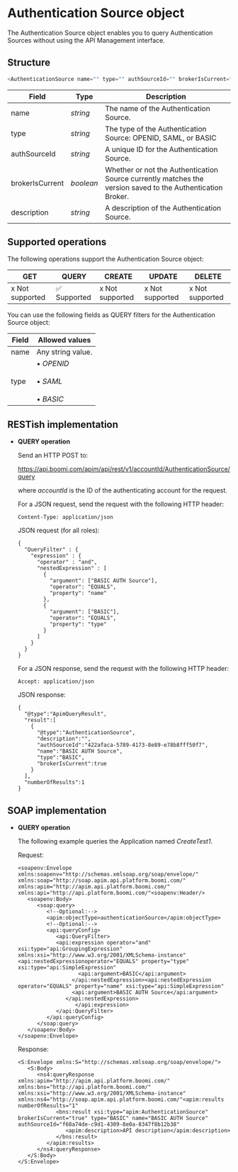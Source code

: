 # Authentication Source object 

<head>
  <meta name="guidename" content="API Management"/>
  <meta name="context" content="GUID-bf5fff93-f557-407b-8159-ab327dd4de59"/>
</head>

The Authentication Source object enables you to query Authentication Sources without using the API Management interface.



## Structure 

```java
<AuthenticationSource name="" type="" authSourceId="" brokerIsCurrent="" description=""> </AuthenticationSource>
```

|Field|Type|Description|
|-----|----|-----------|
|name|*string*|The name of the Authentication Source.|
|type|*string*|The type of the Authentication Source: OPENID, SAML, or BASIC|
|authSourceId|*string*|A unique ID for the Authentication Source.|
|brokerIsCurrent|*boolean*|Whether or not the Authentication Source currently matches the version saved to the Authentication Broker.|
|description|*string*|A description of the Authentication Source.|

## Supported operations 

The following operations support the Authentication Source object:

| GET            | QUERY         | CREATE          | UPDATE          | DELETE          |
|----------------|---------------|-----------------|-----------------|-----------------|
| x Not supported| ✅ Supported   | x Not supported | x Not supported | x Not supported |


You can use the following fields as QUERY filters for the Authentication Source object:

| Field | Allowed values                      |
|-------|------------------------------------|
| name  | Any string value.                   |
| type  | • *OPENID* <br></br>• *SAML*<br></br> • *BASIC*             |



## RESTish implementation 

-   **QUERY operation**

    Send an HTTP POST to:

    https://api.boomi.com/apim/api/rest/v1/accountId/AuthenticationSource/query

    where *accountId* is the ID of the authenticating account for the request.

    For a JSON request, send the request with the following HTTP header:

    `Content-Type: application/json`

    JSON request \(for all roles\):

    ```
    {
      "QueryFilter" : {
        "expression" : {
          "operator" : "and",
          "nestedExpression" : [
            {
              "argument": ["BASIC AUTH Source"],
              "operator": "EQUALS",
              "property": "name"
            },
            {
              "argument": ["BASIC"],
              "operator": "EQUALS",
              "property": "type"
            }
          ]
        }
      }
    }
    
    ```

    For a JSON response, send the request with the following HTTP header:

    `Accept: application/json`

    JSON response:

    ```
    {
      "@type":"ApimQueryResult",
      "result":[
        {
          "@type":"AuthenticationSource",
          "description":"",
          "authSourceId":"422afaca-5789-4173-8e89-e78b8fff50f7",
          "name":"BASIC AUTH Source",
          "type":"BASIC",
          "brokerIsCurrent":true
        }
      ],
      "numberOfResults":1
    }
    ```


## SOAP implementation 

-   **QUERY operation**

    The following example queries the Application named *CreateTest1*.

    Request:

    ```
    <soapenv:Envelope xmlns:soapenv="http://schemas.xmlsoap.org/soap/envelope/" xmlns:soap="http://soap.apim.api.platform.boomi.com/" xmlns:apim="http://apim.api.platform.boomi.com/" xmlns:api="http://api.platform.boomi.com/"<soapenv:Header/>
       <soapenv:Body>
          <soap:query>
             <!--Optional:-->
             <apim:objectType>authenticationSource</apim:objectType>
             <!--Optional:-->
             <api:queryConfig>
                <api:QueryFilter>
                <api:expression operator="and" xsi:type="api:GroupingExpression" xmlns:xsi="http://www.w3.org/2001/XMLSchema-instance"<api:nestedExpressionoperator="EQUALS" property="type" xsi:type="api:SimpleExpression"
                       <api:argument>BASIC</api:argument>
                     </api:nestedExpression><api:nestedExpression operator="EQUALS" property="name" xsi:type="api:SimpleExpression"
                     <api:argument>BASIC AUTH Source</api:argument>
                   </api:nestedExpression>
                      </api:expression>
                </api:QueryFilter>
             </api:queryConfig>
          </soap:query>
       </soapenv:Body>
    </soapenv:Envelope>
    ```

    Response:

    ```
    <S:Envelope xmlns:S="http://schemas.xmlsoap.org/soap/envelope/">
       <S:Body>
          <ns4:queryResponse xmlns:apim="http://apim.api.platform.boomi.com/" xmlns:bns="http://api.platform.boomi.com/" xmlns:xsi="http://www.w3.org/2001/XMLSchema-instance" xmlns:ns4="http://soap.apim.api.platform.boomi.com/"<apim:results numberOfResults="1"
                <bns:result xsi:type="apim:AuthenticationSource" brokerIsCurrent="true" type="BASIC" name="BASIC AUTH Source" authSourceId="f68a74de-c9d1-4309-8e0a-8347f8b12b38"
                   <apim:description>API description</apim:description>
                </bns:result>
             </apim:results>
          </ns4:queryResponse>
       </S:Body>
    </S:Envelope>
    ```